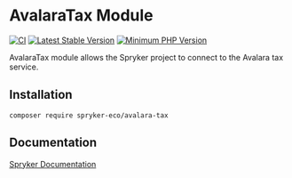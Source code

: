 # AvalaraTax Module
[![CI](https://github.com/spryker-eco/avalara-tax/actions/workflows/ci.yml/badge.svg)](https://github.com/spryker-eco/avalara-tax/actions/workflows/ci.yml)
[![Latest Stable Version](https://poser.pugx.org/spryker-eco/avalara-tax/v/stable.svg)](https://packagist.org/packages/spryker-eco/avalara-tax)
[![Minimum PHP Version](https://img.shields.io/badge/php-%3E%3D%207.3-8892BF.svg)](https://php.net/)

AvalaraTax module allows the Spryker project to connect to the Avalara tax service.

## Installation

```
composer require spryker-eco/avalara-tax
```

## Documentation

[Spryker Documentation](https://academy.spryker.com/developing_with_spryker/module_guide/modules.html)
